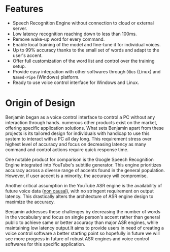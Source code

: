 # Features

- Speech Recognition Engine without connection to cloud or external server.
- Low latency recognition reaching down to less than 100ms.
- Remove wake-up word for every command.
- Enable local training of the model and fine-tune it for individual voices.
- Up to 99% accuracy thanks to the small set of words and adapt to the user's accent.
- Offer full customization of the word list and control over the training setup.
- Provide easy integration with other softwares through `DBus` (Linux) and `Named-Pipe` (Windows) platform.
- Ready to use voice control interface for Windows and Linux.

# Origin of Design
Benjamin began as a voice control interface to control a PC without any interaction through hands. numerous other products exist on the market, offering specific application solutions. What sets Benjamin apart from these projects is its tailored design for individuals with handicap to use this system to interact with a PC all day long. This requirement stress over highest level of accuracy and focus on decreasing latency as many command and control actions require quick response time.

One notable product for comparison is the Google Speech Recognition Engine integrated into YouTube's subtitle generator. This engine prioritizes accuracy across a diverse range of accents found in the general population. However, if user accent is a minority, the accuracy will compromise.

Another critical assumption in the YouTube ASR engine is the availability of future voice data ([non causal](https://en.wikipedia.org/wiki/Causality)), with no stringent requirement on output latency. This drastically alters the architecture of ASR engine design to maximize the accuracy.

Benjamin addresses these challenges by decreasing the number of words in the vocabulary and focus on single person's accent rather than general public to achieve same or better accuracy than major ASR engines, while maintaining low latency output.It aims to provide users in need of creating a voice control software a better starting point so hopefully in future we will see more progress in future of robust ASR engines and voice control softwares for this specific application.